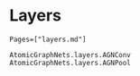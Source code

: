# Layers

```@index
Pages=["layers.md"]
```

```@docs
AtomicGraphNets.layers.AGNConv
AtomicGraphNets.layers.AGNPool
```
